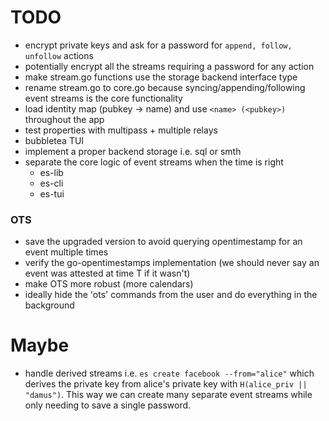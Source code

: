 # TODO

- encrypt private keys and ask for a password for `append, follow, unfollow` actions
- potentially encrypt all the streams requiring a password for any action
- make stream.go functions use the storage backend interface type
- rename stream.go to core.go because syncing/appending/following event streams is the core functionality
- load identity map (pubkey -> name) and use `<name> (<pubkey>)` throughout the app
- test properties with multipass + multiple relays
- bubbletea TUI
- implement a proper backend storage i.e. sql or smth
- separate the core logic of event streams when the time is right
    - es-lib
    - es-cli
    - es-tui

### OTS

- save the upgraded version to avoid querying opentimestamp for an event multiple times
- verify the go-opentimestamps implementation (we should never say an event was attested at time T if it wasn't)
- make OTS more robust (more calendars)
- ideally hide the 'ots' commands from the user and do everything in the background

# Maybe

- handle derived streams i.e. `es create facebook --from="alice"` which derives the private key from alice's private key with `H(alice_priv || "damus")`. This way we can create many separate event streams while only needing to save a single password.
